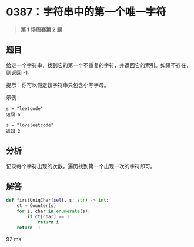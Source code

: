 # 0387：字符串中的第一个唯一字符


> **第 1 场周赛第 2 题**

## 题目

给定一个字符串，找到它的第一个不重复的字符，并返回它的索引。如果不存在，则返回 -1。

提示：你可以假定该字符串只包含小写字母。 
 
示例：

	s = "leetcode"
	返回 0

	s = "loveleetcode"
	返回 2
 
## 分析

记录每个字符出现的次数，遍历找到第一个出现一次的字符即可。

## 解答

```python
def firstUniqChar(self, s: str) -> int:
	ct = Counter(s)
	for i, char in enumerate(s):
		if ct[char] == 1:
			return i
	return -1
```
92 ms


